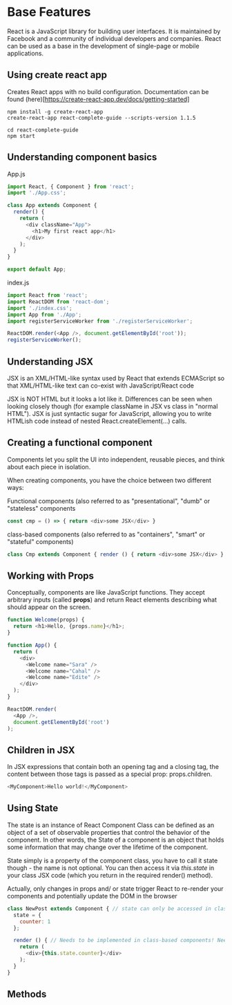 # Base Features

React is a JavaScript library for building user interfaces. It is maintained by Facebook and a community of individual developers and companies. React can be used as a base in the development of single-page or mobile applications.

## Using create react app
Creates React apps with no build configuration. Documentation can be found (here)[https://create-react-app.dev/docs/getting-started]

```shell
npm install -g create-react-app
create-react-app react-complete-guide --scripts-version 1.1.5

cd react-complete-guide
npm start
```

## Understanding component basics

App.js
```javascript
import React, { Component } from 'react';
import './App.css';

class App extends Component {
  render() {
    return (
      <div className="App">
        <h1>My first react app</h1>
      </div>
    );
  }
}

export default App;
```

index.js
```javascript
import React from 'react';
import ReactDOM from 'react-dom';
import './index.css';
import App from './App';
import registerServiceWorker from './registerServiceWorker';

ReactDOM.render(<App />, document.getElementById('root'));
registerServiceWorker();
```

## Understanding JSX

JSX is an XML/HTML-like syntax used by React that extends ECMAScript so that XML/HTML-like text can co-exist with JavaScript/React code

JSX is NOT HTML but it looks a lot like it. Differences can be seen when looking closely though (for example className in JSX vs class in "normal HTML"). JSX is just syntactic sugar for JavaScript, allowing you to write HTMLish code instead of nested React.createElement(...) calls.

## Creating a functional component
Components let you split the UI into independent, reusable pieces, and think about each piece in isolation.

When creating components, you have the choice between two different ways:

Functional components (also referred to as "presentational", "dumb" or "stateless" components 
```javascript
const cmp = () => { return <div>some JSX</div> }
```
class-based components (also referred to as "containers", "smart" or "stateful" components)
```javascript
class Cmp extends Component { render () { return <div>some JSX</div> } }
```

## Working with Props

Conceptually, components are like JavaScript functions. They accept arbitrary inputs (called **props**) and return React elements describing what should appear on the screen.

```javascript
function Welcome(props) {
  return <h1>Hello, {props.name}</h1>;
}

function App() {
  return (
    <div>
      <Welcome name="Sara" />
      <Welcome name="Cahal" />
      <Welcome name="Edite" />
    </div>
  );
}

ReactDOM.render(
  <App />,
  document.getElementById('root')
);
```

## Children in JSX

In JSX expressions that contain both an opening tag and a closing tag, the content between those tags is passed as a special prop: props.children.
```javascript
<MyComponent>Hello world!</MyComponent>
```

## Using State

The state is an instance of React Component Class can be defined as an object of a set of observable properties that control the behavior of the component. In other words, the State of a component is an object that holds some information that may change over the lifetime of the component.

State simply is a property of the component class, you have to call it state  though - the name is not optional. You can then access it via *this.state* in your class JSX code (which you return in the required render()  method).

Actually, only changes in props  and/ or state  trigger React to re-render your components and potentially update the DOM in the browser

```javascript
class NewPost extends Component { // state can only be accessed in class-based components!
  state = {
    counter: 1
  };  

  render () { // Needs to be implemented in class-based components! Needs to return some JSX!
    return (
      <div>{this.state.counter}</div>
    );
  }
}
```

## Methods




